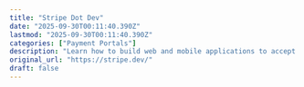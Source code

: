 ```yaml
---
title: "Stripe Dot Dev"
date: "2025-09-30T00:11:40.390Z"
lastmod: "2025-09-30T00:11:40.390Z"
categories: ["Payment Portals"]
description: "Learn how to build web and mobile applications to accept payments, send payouts, and manage your business online with Stripe."
original_url: "https://stripe.dev/"
draft: false
---
```

